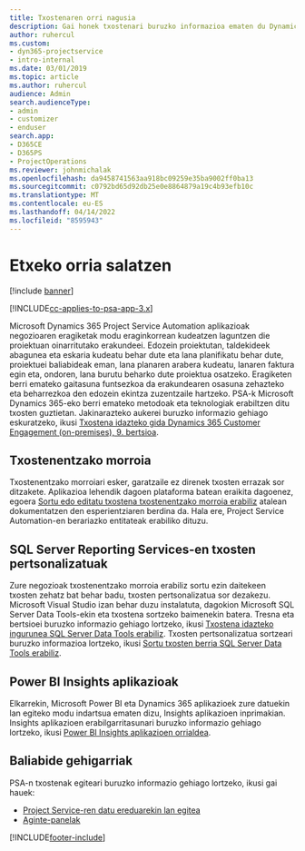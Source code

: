 ```yaml
---
title: Txostenaren orri nagusia
description: Gai honek txostenari buruzko informazioa ematen du Dynamics 365 Project Service Automation aplikazioan.
author: ruhercul
ms.custom:
- dyn365-projectservice
- intro-internal
ms.date: 03/01/2019
ms.topic: article
ms.author: ruhercul
audience: Admin
search.audienceType:
- admin
- customizer
- enduser
search.app:
- D365CE
- D365PS
- ProjectOperations
ms.reviewer: johnmichalak
ms.openlocfilehash: da9458741563aa918bc09259e35ba9002ff0ba13
ms.sourcegitcommit: c0792bd65d92db25e0e8864879a19c4b93efb10c
ms.translationtype: MT
ms.contentlocale: eu-ES
ms.lasthandoff: 04/14/2022
ms.locfileid: "8595943"
---
```

# <a name="reporting-home-page"></a>Etxeko orria salatzen

[!include [banner](../includes/psa-now-project-operations.md)]

[!INCLUDE[cc-applies-to-psa-app-3.x](../includes/cc-applies-to-psa-app-3x.md)]

Microsoft Dynamics 365 Project Service Automation aplikazioak negozioaren eragiketak modu eraginkorrean kudeatzen laguntzen die proiektuan oinarritutako erakundeei. Edozein proiektutan, taldekideek abagunea eta eskaria kudeatu behar dute eta lana planifikatu behar dute, proiektuei baliabideak eman, lana planaren arabera kudeatu, lanaren faktura egin eta, ondoren, lana burutu beharko dute proiektua osatzeko. Eragiketen berri emateko gaitasuna funtsezkoa da erakundearen osasuna zehazteko eta beharrezkoa den edozein ekintza zuzentzaile hartzeko. PSA-k Microsoft Dynamics 365-eko berri emateko metodoak eta teknologiak erabiltzen ditu txosten guztietan. Jakinarazteko aukerei buruzko informazio gehiago eskuratzeko, ikusi [Txostena idazteko gida Dynamics 365 Customer Engagement (on-premises), 9. bertsioa](/dynamics365/customerengagement/on-premises/analytics/reporting-analytics-with-dynamics-365).

## <a name="report-wizard"></a>Txostenentzako morroia

Txostenentzako morroiari esker, garatzaile ez direnek txosten errazak sor ditzakete. Aplikazioa lehendik dagoen plataforma batean eraikita dagoenez, egoera [Sortu edo editatu txostena txostenentzako morroia erabiliz](/dynamics365/customerengagement/on-premises/basics/create-edit-copy-report-wizard) atalean dokumentatzen den esperientziaren berdina da. Hala ere, Project Service Automation-en berariazko entitateak erabiliko dituzu.

## <a name="custom-sql-server-reporting-services-reports"></a>SQL Server Reporting Services-en txosten pertsonalizatuak

Zure negozioak txostenentzako morroia erabiliz sortu ezin daitekeen txosten zehatz bat behar badu, txosten pertsonalizatua sor dezakezu. Microsoft Visual Studio izan behar duzu instalatuta, dagokion Microsoft SQL Server Data Tools-ekin eta txostena sortzeko baimenekin batera. Tresna eta bertsioei buruzko informazio gehiago lortzeko, ikusi [Txostena idazteko ingurunea SQL Server Data Tools erabiliz](/dynamics365/customerengagement/on-premises/analytics/report-writing-environment-using-sql-server-data-tools). Txosten pertsonalizatua sortzeari buruzko informazioa lortzeko, ikusi [Sortu txosten berria SQL Server Data Tools erabiliz](/dynamics365/customerengagement/on-premises/analytics/create-a-new-report-using-sql-server-data-tools).

## <a name="power-bi-insights-apps"></a>Power BI Insights aplikazioak

Elkarrekin, Microsoft Power BI eta Dynamics 365 aplikazioek zure datuekin lan egiteko modu indartsua ematen dizu, Insights aplikazioen inprimakian. Insights aplikazioen erabilgarritasunari buruzko informazio gehiago lortzeko, ikusi [Power BI Insights aplikazioen orrialdea](https://powerbi.microsoft.com/power-bi-insights-apps/).


## <a name="additional-resources"></a>Baliabide gehigarriak
PSA-n txostenak egiteari buruzko informazio gehiago lortzeko, ikusi gai hauek:

- [Project Service-ren datu ereduarekin lan egitea](reports-working-project-service-data-model.md)
- [Aginte-panelak](reports-dashboards.md)



[!INCLUDE[footer-include](../includes/footer-banner.md)]
